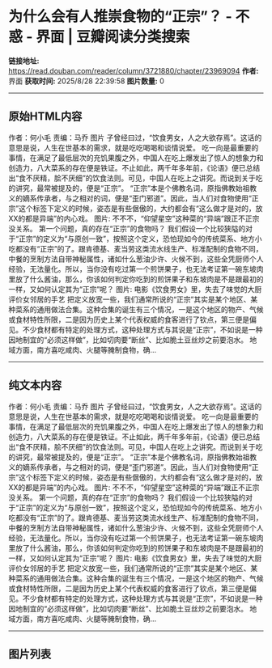 # 为什么会有人推崇食物的“正宗”？ - 不惑 - 界面 | 豆瓣阅读分类搜索

**链接地址:** https://read.douban.com/reader/column/3721880/chapter/23969094
**作者:** 界面
**获取时间:** 2025/8/28 22:39:58
**图片数量:** 0

---

## 原始HTML内容

作者：何小毛
责编：马乔
图片
子曾经曰过，“饮食男女，人之大欲存焉”。这话的意思是说，人生在世基本的需求，就是吃吃喝喝和谈情说爱。
吃一向是最重要的事情，在满足了最低层次的充饥果腹之外，中国人在吃上爆发出了惊人的想象力和创造力，八大菜系的存在便是铁证。不止如此，两千年多年前，《论语》便已总结出“食不厌精，脍不厌细”的饮食法则。可见，中国人在吃上之讲究。而说到关于吃的讲究，最常被提及的，便是“正宗”。
“正宗”本是个佛教名词，原指佛教始祖教义的嫡系传承者，与之相对的词，便是“歪门邪道”。因此，当人们对食物使用“正宗”这个标签下定义的时候，姿态是有些倨傲的，大约都会有“这么做才是对的，放XX的都是异端”的内心戏。
图片: 不不不，“仰望星空”这种菜的“异端”跟正不正宗没关系。
第一个问题，真的存在“正宗”的食物吗？
我们假设一个比较狭隘的对于“正宗”的定义为“与原创一致”，按照这个定义，恐怕现如今的传统菜系、地方小吃都没有“正宗”的了。跟肯德基、麦当劳这类流水线生产、标准配制的食物不同，中餐的烹制方法自带神秘属性，诸如什么葱油少许、火候不到，这些全凭厨师个人经验，无法量化。所以，当你没有吃过第一个煎饼果子，也无法考证第一碗东坡肉里放了什么酱油，那么，你该如何判定你吃到的煎饼果子和东坡肉是不是跟最初的一样，又如何认定其为“正宗”呢？
图片: 电影《饮食男女》里，失去了味觉的大厨评价女邻居的手艺
把定义放宽一些，我们通常所说的“正宗”其实是某个地区、某种菜系的通用做法合集。这种合集的诞生有三个情况，一是这个地区的物产、气候或食材特性所限，二是因为历史上某个代表权威的食客进行了钦点，第三便是偏见。不少食材都有特定的处理方式，这种处理方式与其说是“正宗”，不如说是一种因地制宜的“必须这样做”，比如切肉要“断丝”、比如脆土豆丝炒之前要泡水。
地域方面，南方喜吃咸肉、火腿等腌制食物，确…

---

## 纯文本内容

作者：何小毛
责编：马乔
图片
子曾经曰过，“饮食男女，人之大欲存焉”。这话的意思是说，人生在世基本的需求，就是吃吃喝喝和谈情说爱。
吃一向是最重要的事情，在满足了最低层次的充饥果腹之外，中国人在吃上爆发出了惊人的想象力和创造力，八大菜系的存在便是铁证。不止如此，两千年多年前，《论语》便已总结出“食不厌精，脍不厌细”的饮食法则。可见，中国人在吃上之讲究。而说到关于吃的讲究，最常被提及的，便是“正宗”。
“正宗”本是个佛教名词，原指佛教始祖教义的嫡系传承者，与之相对的词，便是“歪门邪道”。因此，当人们对食物使用“正宗”这个标签下定义的时候，姿态是有些倨傲的，大约都会有“这么做才是对的，放XX的都是异端”的内心戏。
图片: 不不不，“仰望星空”这种菜的“异端”跟正不正宗没关系。
第一个问题，真的存在“正宗”的食物吗？
我们假设一个比较狭隘的对于“正宗”的定义为“与原创一致”，按照这个定义，恐怕现如今的传统菜系、地方小吃都没有“正宗”的了。跟肯德基、麦当劳这类流水线生产、标准配制的食物不同，中餐的烹制方法自带神秘属性，诸如什么葱油少许、火候不到，这些全凭厨师个人经验，无法量化。所以，当你没有吃过第一个煎饼果子，也无法考证第一碗东坡肉里放了什么酱油，那么，你该如何判定你吃到的煎饼果子和东坡肉是不是跟最初的一样，又如何认定其为“正宗”呢？
图片: 电影《饮食男女》里，失去了味觉的大厨评价女邻居的手艺
把定义放宽一些，我们通常所说的“正宗”其实是某个地区、某种菜系的通用做法合集。这种合集的诞生有三个情况，一是这个地区的物产、气候或食材特性所限，二是因为历史上某个代表权威的食客进行了钦点，第三便是偏见。不少食材都有特定的处理方式，这种处理方式与其说是“正宗”，不如说是一种因地制宜的“必须这样做”，比如切肉要“断丝”、比如脆土豆丝炒之前要泡水。
地域方面，南方喜吃咸肉、火腿等腌制食物，确…

---

## 图片列表


